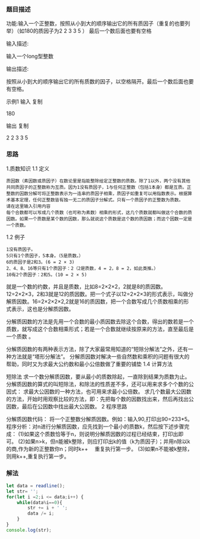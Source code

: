 ### 题目描述

功能:输入一个正整数，按照从小到大的顺序输出它的所有质因子（重复的也要列举）（如180的质因子为2 2 3 3 5 ）
最后一个数后面也要有空格

输入描述:

输入一个long型整数

输出描述:

按照从小到大的顺序输出它的所有质数的因子，以空格隔开。最后一个数后面也要有空格。

示例1
输入
复制

180

输出
复制

2 2 3 3 5

### 思路
1.质数知识
1.1 定义

    质因数（素因数或质因子）在数论里是指能整除给定正整数的质数。除了1以外，两个没有其他共同质因子的正整数称为互质。因为1没有质因子，1与任何正整数（包括1本身）都是互质。正整数的因数分解可将正整数表示为一连串的质因子相乘，质因子如重复可以用指数表示。根据算术基本定理，任何正整数皆有独一无二的质因子分解式。只有一个质因子的正整数为质数。
    请在这里输入引用内容
    每个合数都可以写成几个质数（也可称为素数）相乘的形式，这几个质数就都叫做这个合数的质因数。如果一个质数是某个数的因数，那么就说这个质数是这个数的质因数；而这个因数一定是一个质数。

1.2 例子

    1没有质因子。
    5只有1个质因子，5本身。（5是质数。）
    6的质因子是2和3。(6 = 2 × 3)
    2、4、8、16等只有1个质因子：2（2是质数，4 = 2，8 = 2，如此类推。）
    10有2个质因子：2和5。(10 = 2 × 5) 

就是一个数的约数，并且是质数，比如8=2×2×2，2就是8的质因数。12=2×2×3，2和3就是12的质因数。把一个式子以12=2×2×3的形式表示，叫做分解质因数。16=2×2×2×2,2就是16的质因数，把一个合数写成几个质数相乘的形式表示，这也是分解质因数。

分解质因数的方法是先用一个合数的最小质因数去除这个合数，得出的数若是一个质数，就写成这个合数相乘形式；若是一个合数就继续按原来的方法，直至最后是一个质数 。

分解质因数的有两种表示方法，除了大家最常用知道的“短除分解法”之外，还有一种方法就是“塔形分解法”。
分解质因数对解决一些自然数和乘积的问题有很大的帮助，同时又为求最大公约数和最小公倍数做了重要的铺垫
1.4 计算方法

短除法
求一个数分解质因数，要从最小的质数除起，一直除到结果为质数为止。分解质因数的算式的叫短除法，和除法的性质差不多，还可以用来求多个个数的公因式：
求最大公因数的一种方法，也可用来求最小公倍数。
求几个数最大公因数的方法，开始时用观察比较的方法，即：先把每个数的因数找出来，然后再找出公因数，最后在公因数中找出最大公因数。
2 程序思路

分解质因数代码：
将一个正整数分解质因数。例如：输入90,打印出90=233*5。
程序分析：对n进行分解质因数，应先找到一个最小的质数k，然后按下述步骤完成：
(1)如果这个质数恰等于n，则说明分解质因数的过程已经结束，打印出即可。
(2)如果n>k，但n能被k整除，则应打印出k的值（k为质因子）；并用n除以k的商,作为新的正整数你n；同时k++
　重复执行第一步。
(3)如果n不能被k整除，则用k++,重复执行第一步。

### 解法

```js
let data = readline();
let str= '';
for(let i =2;i <= data;i++) {
    while(data%i==0){
        str += i + ' ';
        data /= i;
    }
}
console.log(str);
```